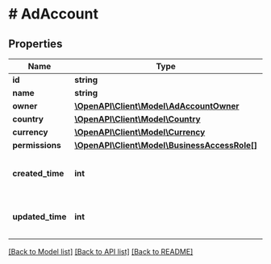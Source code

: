 # # AdAccount

## Properties

Name | Type | Description | Notes
------------ | ------------- | ------------- | -------------
**id** | **string** |  | [optional]
**name** | **string** |  | [optional]
**owner** | [**\OpenAPI\Client\Model\AdAccountOwner**](AdAccountOwner.md) |  | [optional]
**country** | [**\OpenAPI\Client\Model\Country**](Country.md) |  | [optional]
**currency** | [**\OpenAPI\Client\Model\Currency**](Currency.md) |  | [optional]
**permissions** | [**\OpenAPI\Client\Model\BusinessAccessRole[]**](BusinessAccessRole.md) |  | [optional]
**created_time** | **int** | Creation time. Unix timestamp in seconds. | [optional]
**updated_time** | **int** | Last update time. Unix timestamp in seconds. | [optional]

[[Back to Model list]](../../README.md#models) [[Back to API list]](../../README.md#endpoints) [[Back to README]](../../README.md)
